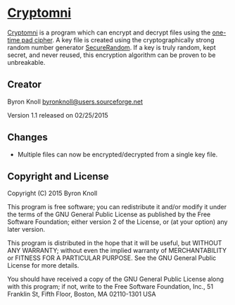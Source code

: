 # [Cryptomni](http://sourceforge.net/projects/cryptomni)

[Cryptomni](http://sourceforge.net/projects/cryptomni) is a program which can encrypt and decrypt files using the [one-time pad cipher](https://en.wikipedia.org/wiki/One-time_pad). A key file is created using the cryptographically strong random number generator [SecureRandom](https://docs.oracle.com/javase/7/docs/api/java/security/SecureRandom.html). If a key is truly random, kept secret, and never reused, this encryption algorithm can be proven to be unbreakable.

## Creator

Byron Knoll byronknoll@users.sourceforge.net

Version 1.1 released on 02/25/2015

## Changes

* Multiple files can now be encrypted/decrypted from a single key file.

## Copyright and License

Copyright (C) 2015 Byron Knoll

This program is free software; you can redistribute it and/or modify
it under the terms of the GNU General Public License as published by
the Free Software Foundation; either version 2 of the License, or
(at your option) any later version.

This program is distributed in the hope that it will be useful,
but WITHOUT ANY WARRANTY; without even the implied warranty of
MERCHANTABILITY or FITNESS FOR A PARTICULAR PURPOSE.  See the
GNU General Public License for more details.

You should have received a copy of the GNU General Public License
along with this program; if not, write to the Free Software
Foundation, Inc., 51 Franklin St, Fifth Floor, Boston, MA  02110-1301  USA
